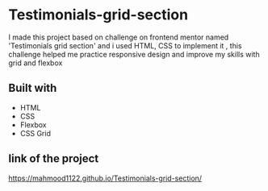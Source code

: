 # Testimonials-grid-section
I made this project based on challenge on frontend mentor named 'Testimonials grid section' and i used HTML, CSS to implement it  , this challenge helped me practice responsive design and improve my skills with grid and flexbox

## Built with
- HTML
- CSS
- Flexbox
- CSS Grid

## link of the project
https://mahmood1122.github.io/Testimonials-grid-section/
